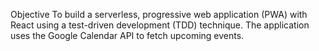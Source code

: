 Objective
To build a serverless, progressive web application (PWA) with React using a
test-driven development (TDD) technique. The application uses the Google
Calendar API to fetch upcoming events.

